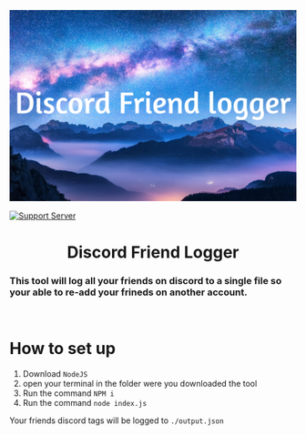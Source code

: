 
![Logo](./ReadMe-Assets/cover.png)

[![Support Server](https://img.shields.io/discord/934229274003664906.svg?color=7289da&label=Horizon-Discord&logo=discord&style=flat-square)](https://discord.gg/fkg9pbP42V)


<center><h1>Discord Friend Logger</center>

### This tool will log all your friends on discord to a single file so your able to re-add your frineds on another account.

<br >

# How to set up 
1. Download `NodeJS`
2. open  your terminal in the folder were you downloaded the tool
3. Run the command  `NPM i` 
4. Run the command `node index.js`

Your friends discord tags will be logged to `./output.json`




